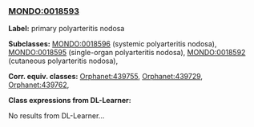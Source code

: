 
### [MONDO:0018593](http://purl.obolibrary.org/obo/MONDO_0018593)
**Label:** primary polyarteritis nodosa

**Subclasses:** [MONDO:0018596](http://purl.obolibrary.org/obo/MONDO_0018596) (systemic polyarteritis nodosa), [MONDO:0018595](http://purl.obolibrary.org/obo/MONDO_0018595) (single-organ polyarteritis nodosa), [MONDO:0018592](http://purl.obolibrary.org/obo/MONDO_0018592) (cutaneous polyarteritis nodosa), 

**Corr. equiv. classes:** [Orphanet:439755](http://www.orpha.net/ORDO/Orphanet_439755), [Orphanet:439729](http://www.orpha.net/ORDO/Orphanet_439729), [Orphanet:439762](http://www.orpha.net/ORDO/Orphanet_439762), 

**Class expressions from DL-Learner:**

No results from DL-Learner...



